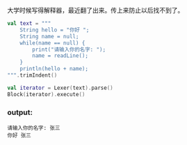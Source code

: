 大学时候写得解释器，最近翻了出来。传上来防止以后找不到了。


```kotlin
val text = """
    String hello = "你好 ";
    String name = null;
    while(name == null) {
        print("请输入你的名字: ");
        name = readLine();
    }
    println(hello + name);
""".trimIndent()

val iterator = Lexer(text).parse()
Block(iterator).execute()
```

### output:
```text
请输入你的名字: 张三
你好 张三
```